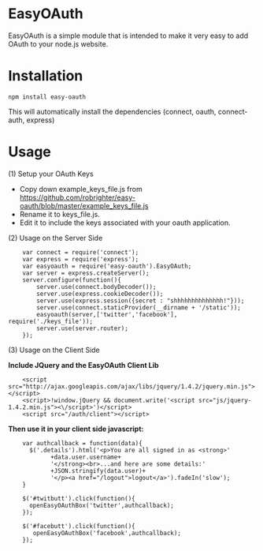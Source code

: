 EasyOAuth
=================

EasyOAuth is a simple module that is intended to make it very easy to add OAuth to your node.js website.

Installation
================= 
	
	npm install easy-oauth

This will automatically install the dependencies (connect, oauth, connect-auth, express)


Usage
=================

(1) Setup your OAuth Keys

* Copy down example_keys_file.js from https://github.com/robrighter/easy-oauth/blob/master/example_keys_file.js
* Rename it to keys_file.js.
* Edit it to include the keys associated with your oauth application.


(2) Usage on the Server Side

		var connect = require('connect');
		var express = require('express');
		var easyoauth = require('easy-oauth').EasyOAuth;
		var server = express.createServer();
		server.configure(function(){
		    server.use(connect.bodyDecoder());
		    server.use(express.cookieDecoder());
		    server.use(express.session({secret : "shhhhhhhhhhhhhh!"}));
		    server.use(connect.staticProvider(__dirname + '/static'));
		    easyoauth(server,['twitter','facebook'], require('./keys_file'));
		    server.use(server.router);
		});

(3) Usage on the Client Side

**Include JQuery and the EasyOAuth Client Lib**

		<script src="http://ajax.googleapis.com/ajax/libs/jquery/1.4.2/jquery.min.js"></script>
		<script>!window.jQuery && document.write('<script src="js/jquery-1.4.2.min.js"><\/script>')</script>
		<script src="/auth/client"></script>

**Then use it in your client side javascript:**

		var authcallback = function(data){
		  $('.details').html('<p>You are all signed in as <strong>'
		        +data.user.username+
		        '</strong><br>...and here are some details:'
		        +JSON.stringify(data.user)+
		        '</p><a href="/logout">logout</a>').fadeIn('slow');
		}

		$('#twitbutt').click(function(){
		  openEasyOAuthBox('twitter',authcallback);
		});

		$('#facebutt').click(function(){
		   openEasyOAuthBox('facebook',authcallback);
		});
